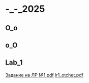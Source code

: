 # -_-_2025

## O_o 

## o_O

## Lab_1

[Задание на ЛР №1.pdf](https://github.com/user-attachments/files/22642493/1.pdf)
[lr1_otchet.pdf](https://github.com/user-attachments/files/22666158/lr1_otchet.pdf)
